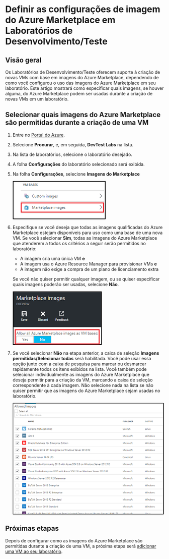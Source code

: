 <properties
	pageTitle="Definir as configurações de imagem do Azure Marketplace em um çaboratório | Microsoft Azure"
	description="Configurar quais imagens do Azure Marketplace podem ser usadas ao criar uma VM em Laboratórios de Desenvolvimento/Teste"
	services="devtest-lab,virtual-machines"
	documentationCenter="na"
	authors="tomarcher"
	manager="douge"
	editor=""/>

<tags
	ms.service="devtest-lab"
	ms.workload="na"
	ms.tgt_pltfrm="na"
	ms.devlang="na"
	ms.topic="article"
	ms.date="06/01/2016"
	ms.author="tarcher"/>

# Definir as configurações de imagem do Azure Marketplace em Laboratórios de Desenvolvimento/Teste

## Visão geral

Os Laboratórios de Desenvolvimento/Teste oferecem suporte à criação de novas VMs com base em imagens do Azure Marketplace, dependendo de como você configurou o uso das imagens do Azure Marketplace em seu laboratório. Este artigo mostrará como especificar quais imagens, se houver alguma, do Azure Marketplace podem ser usadas durante a criação de novas VMs em um laboratório.

## Selecionar quais imagens do Azure Marketplace são permitidas durante a criação de uma VM

1. Entre no [Portal do Azure](http://go.microsoft.com/fwlink/p/?LinkID=525040).

1. Selecione **Procurar**, e, em seguida, **DevTest Labs** na lista.

1. Na lista de laboratórios, selecione o laboratório desejado.

1. A folha **Configurações** do laboratório selecionado será exibida.

1. Na folha **Configurações**, selecione **Imagens do Marketplace**

	![Configurar como as imagens do Azure Marketplace são usadas](./media/devtest-lab-configure-marketplace-images/lab-settings-marketplace-images.png)

1. Especifique se você deseja que todas as imagens qualificadas do Azure Marketplace estejam disponíveis para uso como uma base de uma nova VM. Se você selecionar **Sim**, todas as imagens do Azure Marketplace que atenderem a todos os critérios a seguir serão permitidos no laboratório:

	- A imagem cria uma única VM **e**
	- A imagem usa o Azure Resource Manager para provisionar VMs **e**
	- A imagem não exige a compra de um plano de licenciamento extra
	
	Se você não quiser permitir qualquer imagem, ou se quiser especificar quais imagens poderão ser usadas, selecione **Não**.
 
	![Opção para permitir que todas as imagens do Marketplace sejam usadas como imagens base para VMs](./media/devtest-lab-configure-marketplace-images/allow-all-marketplace-images.png)
 
1. Se você selecionar **Não** na etapa anterior, a caixa de seleção **Imagens permitidas/Selecionar todas** será habilitada. Você pode usar essa opção junto com a caixa de pesquisa para marcar ou desmarcar rapidamente todos os itens exibidos na lista. Você também pode selecionar individualmente as imagens do Azure Marketplace que deseja permitir para a criação da VM, marcando a caixa de seleção correspondente à cada imagem. Não selecione nada na lista se não quiser permitir que as imagens do Azure Marketplace sejam usadas no laboratório.

	![Você pode especificar quais imagens do Marketplace podem ser usadas como imagens base para VMs](./media/devtest-lab-configure-marketplace-images/select-marketplace-images.png)

## Próximas etapas

Depois de configurar como as imagens do Azure Marketplace são permitidas durante a criação de uma VM, a próxima etapa será [adicionar uma VM ao seu laboratório](./devtest-lab-add-vm-with-artifacts.md).

<!---HONumber=AcomDC_0608_2016-->